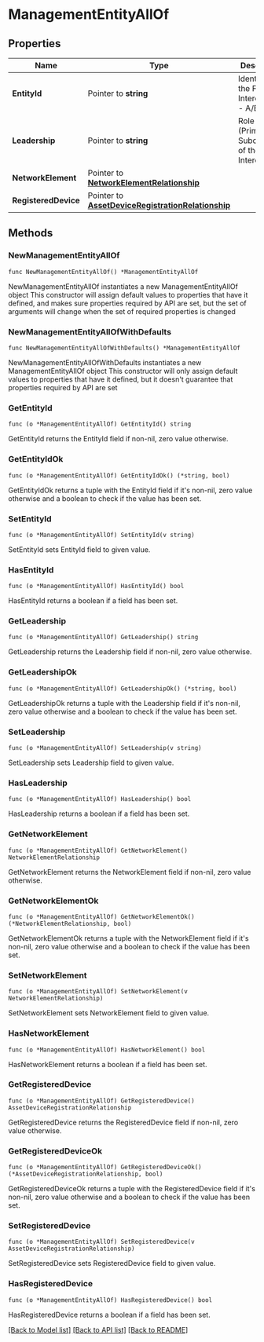 # ManagementEntityAllOf

## Properties

Name | Type | Description | Notes
------------ | ------------- | ------------- | -------------
**EntityId** | Pointer to **string** | Identity of the Fabric Interconnect - A/B. | [optional] [readonly] 
**Leadership** | Pointer to **string** | Role (Primary / Subordinate) of the Fabric Interconnect. | [optional] [readonly] 
**NetworkElement** | Pointer to [**NetworkElementRelationship**](network.Element.Relationship.md) |  | [optional] 
**RegisteredDevice** | Pointer to [**AssetDeviceRegistrationRelationship**](asset.DeviceRegistration.Relationship.md) |  | [optional] 

## Methods

### NewManagementEntityAllOf

`func NewManagementEntityAllOf() *ManagementEntityAllOf`

NewManagementEntityAllOf instantiates a new ManagementEntityAllOf object
This constructor will assign default values to properties that have it defined,
and makes sure properties required by API are set, but the set of arguments
will change when the set of required properties is changed

### NewManagementEntityAllOfWithDefaults

`func NewManagementEntityAllOfWithDefaults() *ManagementEntityAllOf`

NewManagementEntityAllOfWithDefaults instantiates a new ManagementEntityAllOf object
This constructor will only assign default values to properties that have it defined,
but it doesn't guarantee that properties required by API are set

### GetEntityId

`func (o *ManagementEntityAllOf) GetEntityId() string`

GetEntityId returns the EntityId field if non-nil, zero value otherwise.

### GetEntityIdOk

`func (o *ManagementEntityAllOf) GetEntityIdOk() (*string, bool)`

GetEntityIdOk returns a tuple with the EntityId field if it's non-nil, zero value otherwise
and a boolean to check if the value has been set.

### SetEntityId

`func (o *ManagementEntityAllOf) SetEntityId(v string)`

SetEntityId sets EntityId field to given value.

### HasEntityId

`func (o *ManagementEntityAllOf) HasEntityId() bool`

HasEntityId returns a boolean if a field has been set.

### GetLeadership

`func (o *ManagementEntityAllOf) GetLeadership() string`

GetLeadership returns the Leadership field if non-nil, zero value otherwise.

### GetLeadershipOk

`func (o *ManagementEntityAllOf) GetLeadershipOk() (*string, bool)`

GetLeadershipOk returns a tuple with the Leadership field if it's non-nil, zero value otherwise
and a boolean to check if the value has been set.

### SetLeadership

`func (o *ManagementEntityAllOf) SetLeadership(v string)`

SetLeadership sets Leadership field to given value.

### HasLeadership

`func (o *ManagementEntityAllOf) HasLeadership() bool`

HasLeadership returns a boolean if a field has been set.

### GetNetworkElement

`func (o *ManagementEntityAllOf) GetNetworkElement() NetworkElementRelationship`

GetNetworkElement returns the NetworkElement field if non-nil, zero value otherwise.

### GetNetworkElementOk

`func (o *ManagementEntityAllOf) GetNetworkElementOk() (*NetworkElementRelationship, bool)`

GetNetworkElementOk returns a tuple with the NetworkElement field if it's non-nil, zero value otherwise
and a boolean to check if the value has been set.

### SetNetworkElement

`func (o *ManagementEntityAllOf) SetNetworkElement(v NetworkElementRelationship)`

SetNetworkElement sets NetworkElement field to given value.

### HasNetworkElement

`func (o *ManagementEntityAllOf) HasNetworkElement() bool`

HasNetworkElement returns a boolean if a field has been set.

### GetRegisteredDevice

`func (o *ManagementEntityAllOf) GetRegisteredDevice() AssetDeviceRegistrationRelationship`

GetRegisteredDevice returns the RegisteredDevice field if non-nil, zero value otherwise.

### GetRegisteredDeviceOk

`func (o *ManagementEntityAllOf) GetRegisteredDeviceOk() (*AssetDeviceRegistrationRelationship, bool)`

GetRegisteredDeviceOk returns a tuple with the RegisteredDevice field if it's non-nil, zero value otherwise
and a boolean to check if the value has been set.

### SetRegisteredDevice

`func (o *ManagementEntityAllOf) SetRegisteredDevice(v AssetDeviceRegistrationRelationship)`

SetRegisteredDevice sets RegisteredDevice field to given value.

### HasRegisteredDevice

`func (o *ManagementEntityAllOf) HasRegisteredDevice() bool`

HasRegisteredDevice returns a boolean if a field has been set.


[[Back to Model list]](../README.md#documentation-for-models) [[Back to API list]](../README.md#documentation-for-api-endpoints) [[Back to README]](../README.md)



